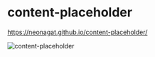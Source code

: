 # content-placeholder

https://neonagat.github.io/content-placeholder/

![content-placeholder](https://user-images.githubusercontent.com/73759315/159004563-aeac066c-cacc-4c1f-81d2-87400273a426.png)
